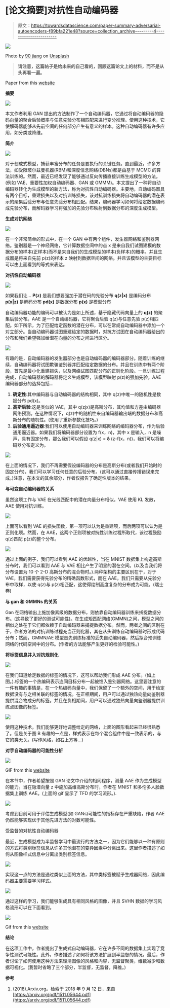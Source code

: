 # [论文摘要]对抗性自动编码器

> 原文：<https://towardsdatascience.com/paper-summary-adversarial-autoencoders-f89bfa221e48?source=collection_archive---------4----------------------->

![](img/8addacb1651e226929501021c4e570a9.png)

Photo by [90 jiang](https://unsplash.com/photos/eIzzzwtkBjU?utm_source=unsplash&utm_medium=referral&utm_content=creditCopyText) on [Unsplash](https://unsplash.com/?utm_source=unsplash&utm_medium=referral&utm_content=creditCopyText)

> **请注意，这篇帖子是给未来的自己看的，回顾这篇论文上的材料，而不是从头再看一遍。**

Paper from this [website](https://arxiv.org/pdf/1511.05644.pdf)

**摘要**

![](img/4176131126898742ab30f665ca6dad02.png)

本文作者利用 GAN 提出的方法制作了一个自动编码器，它通过将自动编码器的隐码向量的聚合后验概率与任意先验分布相匹配来进行变分推理。使用这种技术，它使解码器能够从先前空间的任何部分产生有意义的样本。这种自动编码器有许多应用，如分类或降维。

**简介**

![](img/ea752d493aa7cc8a0f90cdea99190eea.png)

对于创成式模型，捕获丰富分布的任务是要执行的关键任务。直到最近，许多方法，如受限玻尔兹曼机器(RBM)和深度信念网络(DBNs)都是由基于 MCMC 的算法训练的。然而，最近已经发现了能够通过反向传播直接训练生成模型的方法。(例如 VAE、重要性加权自动编码器、GAN 或 GMMM)。本文提出了一种将自动编码器转化为生成模型的新方法，称为对抗性自动编码器。主要地，自动编码器具有两个目标，重建损失以及对抗训练损失，该对抗训练损失将自动编码器的潜在表示的聚集后验分布与任意先验分布相匹配。结果，编码器学习如何将给定数据编码成先验分布，而解码器学习将强加的先验分布映射到数据分布的深度生成模型。

**生成对抗网络**

![](img/91428d18174a28a3e0d82a81d97dc662.png)

在一个非常简单的形式中，在一个 GAN 中有两个组件，发生器网络和鉴别器网络。鉴别器是一个神经网络，它计算数据空间中的点 x 是来自我们试图建模的数据分布的样本(正样本)而不是来自我们的生成模型的样本(负样本)的概率。并且生成器是将来自先前 p(z)的样本 z 映射到数据空间的网络。并且该模型的主要目标可以由上面看到的等式来表达。

**对抗性自动编码器**

![](img/1839e6cfa44605e7147f6d37d3858d87.png)

如果我们让…
**P(z)** 是我们想要强加于潜在码的先验分布
**q(z|x)** 是编码分布
**p(x|z)** 是解码分布
**pd(x)** 是数据分布
**p(x)** 是模型分布

自动编码器功能的编码可以被认为是如上所述，基于隐藏代码向量上的 **q(z)** 的聚集后验分布。AAE 是一个自动编码器，它将聚合后验 q(z)与任意先验 p(z)相匹配。如下所示，为了匹配给定函数的潜在分布，可以在常规自动编码器中添加一个对立部分。当自动编码器试图重建给定的数据时，对抗方试图在自动编码器给出的分布和我们希望强加给潜在向量的分布之间进行区分。

![](img/bb42d1016bc15aaf82622a338d370c8b.png)

有趣的是，自动编码器的发生器部分也是自动编码器的编码器部分。随着训练的继续，自动编码器将试图欺骗鉴别器并匹配给定数据的分布。并且在训练中有两个阶段，首先是最小化重建损失，以及网络试图匹配分布的正则化阶段。一旦训练过程完成，自动编码器的解码器将定义生成模型，该模型映射 p(z)的强加先验。AAE 编码器部分的选择包括…

1) **确定性**:其中编码器与自动编码器的结构相同，其中 q(z)中唯一的随机性是数据分布 pd(x)。
2) **高斯后验**:这是类似的 VAE，其中 q(zjx)是高斯分布，其均值和方差由编码器网络预测。在这种情况下，q(z)中的随机性来自编码器输出端的数据分布和高斯分布的随机性。(使用了重新参数化技巧。)
3) **后验通用逼近器**:我们可以使用自动编码器来训练网络的编码器分布，作为后验通用逼近器。如果我们将编码器部分设置为 f(x，n)，其中 x 是输入，n 是噪声，具有固定分布，那么我们可以假设 q(z|x) = **δ** (z-f(x，n))，我们可以将编码器分布定义为。

![](img/9b6ca31b06e3dabe5a1b3d189a4aed0c.png)

在上面的情况下，我们不再需要假设编码器的分布是高斯分布(或者我们开始时的固定分布)，我们可以学习任何任意的后验分布。(这可以通过直接传播错误来完成。)注意，在本文的其余部分，作者仅报告了确定性版本的结果。

**与可变自动编码器的关系**

虽然这项工作与 VAE 在光线匹配中的潜在向量分布相似。VAE 使用 KL 发散，AAE 使用对抗训练。

![](img/6d6f642809d53198d7e43831e07b6134.png)

上面可以看到 VAE 的损失函数，第一项可以认为是重建项，而后两项可以认为是正则化项。然而，在 AAE，这两个正则项被对抗性训练过程所取代，该过程鼓励 q(z)匹配 p(z)的整个分布。

![](img/1d285fa722d812a0c489950085f3b610.png)

通过上面的例子，我们可以看到 AAE 的优越性，当在 MNIST 数据集上构造高斯分布时，我们可以看到 AAE 与 VAE 相比产生了明显的潜在空间。(以及当我们将分布设置为 10 个 2-D 高斯分布的混合物时。).两种架构的主要区别在于，对于 VAE，我们需要获得先验分布的精确函数形式，而在 AAE，我们只需要从先验分布中取样，以使 q(z)与 p(z)相匹配，这使得绘制高度复杂的分布成为可能。(瑞士卷)

**与 gan 和 GMMNs 的关系**

Gan 在网络输出上施加像素级的数据分布，则依靠自动编码器训练来捕捉数据分布。(这导致了更好的测试可能性)。在生成矩匹配网络(GMMN)之间，模型之间的相似之处在于它们都依赖于自动编码器来捕捉数据分布。然而，两者之间的区别在于，作者方法的对抗训练过程充当正则化器，其在从头训练自动编码器时形成代码分布；然而，GMMN/AE 模型首先训练标准的丢失自动编码器，然后拟合预训练网络的代码空间中的分布。(作者的方法能够产生更好的检验可能性。)

**将标签信息并入对抗规则化**

![](img/8bc23be52daa08bb43f7cdcfdad4453d.png)

在我们知道给定数据的标签的情况下，这可以帮助我们形成 AAE 分布。(如上图。).标签的一个热编码表示连同目标分布一起被馈入鉴别器网络。这里要注意的一件有趣的事情是，在一个热编码向量中，我们保留了一个额外的空间，用于给定数据没有与之相关联的标签的情况。在正相期间，用户可以通过独热向量向鉴别器提供混合物成分的标签。并且在负相期间，用户可以通过独热向量向鉴别器提供训练点图像的标签。

![](img/d26e57a4c8a81e8cc11d60efad1ed400.png)

使用这种技术，我们能够更好地调整给定的网络，上面的图形看起来已经很熟悉了。但是关于图 B 有趣的一点是，样式表示在每个混合组件中是一致表示的，与它的类无关。(写作风格，如右上方等…)

**对手自动编码器的可能性分析**

![](img/e2108afda09d92ed066b6820e07702cb.png)

GIF from this [website](https://www.comm.utoronto.ca/~makhzani/adv_ae/tfd.gif)

在本节中，作者希望按照 GAN 论文中介绍的相同程序，测量 AAE 作为生成模型的能力。当在隐潜向量 z 中施加高维高斯分布时，作者在 MNIST 和多伦多人脸数据集上训练 AAE。(上面的 gif 显示了 TFD 的学习流形。).

![](img/7f413d13137feb68b11bdbb5596bb848.png)

考虑到目前可用于评估生成模型(如 GANs)可能性的指标存在严重缺陷，作者 AAE 仍然能够实现优于其他先进方法的对数可能性。

受监督的对抗性自动编码器

最近，生成模型成为半监督学习中最流行的方法之一，因为它们能够以一种有原则的方式将类别标签信息从许多其他潜在的变异因素中分离出来。这里作者描述了如何从图像样式信息中分离出类别标签信息。

![](img/dc361bc5729822f7d304cdf8c16879db.png)

实现这一点的方法是通过类似上面的方法，其中类标签被赋予生成器网络，因此编码器主要需要学习样式。

![](img/bbde5da7c52f8b694f08f0f51ab1ec86.png)

通过这样的学习，我们能够生成具有相同风格的图像，并且 SVHN 数据的学习风格流形可以在下面看到。

![](img/8e11a1c32bda77c605c8f6c304236903.png)

Gif from this [website](https://www.comm.utoronto.ca/~makhzani/adv_ae/svhn.gif)

**结论**

在这项工作中，作者提出了生成式自动编码器，它在许多不同的数据集上实现了竞争性测试可能性。此外，作者描述了如何将该方法扩展到半监督的情况。最后，作者讨论了如何使用这种方法来理清图像的风格和内容，无监督聚类，维数减少和数据可视化。(我暂时省略了三个部分，半监督，无监督，降维。)

**参考**

1.  (2018).Arxiv.org。检索于 2018 年 9 月 12 日，来自[https://arxiv.org/pdf/1511.05644.pdf](https://arxiv.org/pdf/1511.05644.pdf)